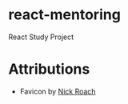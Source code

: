 # react-mentoring
React Study Project



# Attributions
 - Favicon by [Nick Roach](http://www.elegantthemes.com/)